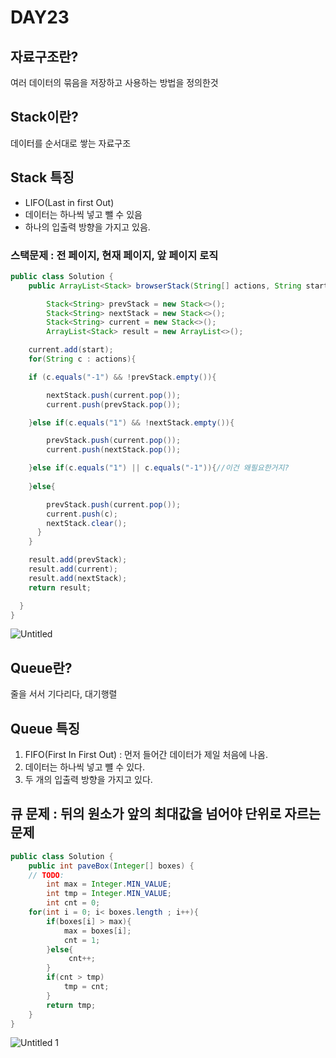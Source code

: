 # DAY23

## 자료구조란?

여러 데이터의 묶음을 저장하고 사용하는 방법을 정의한것

## Stack이란?

데이터를 순서대로 쌓는 자료구조

## Stack 특징

- LIFO(Last in first Out)
- 데이터는 하나씩 넣고 뺄 수 있음
- 하나의 입출력 방향을 가지고 있음.

### 스택문제 : 전 페이지, 현재 페이지, 앞 페이지 로직

```java
public class Solution { 
    public ArrayList<Stack> browserStack(String[] actions, String start) {

        Stack<String> prevStack = new Stack<>();
        Stack<String> nextStack = new Stack<>();
        Stack<String> current = new Stack<>();
        ArrayList<Stack> result = new ArrayList<>();

    current.add(start);
    for(String c : actions){

    if (c.equals("-1") && !prevStack.empty()){

        nextStack.push(current.pop());
        current.push(prevStack.pop());

    }else if(c.equals("1") && !nextStack.empty()){

        prevStack.push(current.pop());
        current.push(nextStack.pop());

    }else if(c.equals("1") || c.equals("-1")){//이건 왜필요한거지?
    
    }else{

        prevStack.push(current.pop());
        current.push(c);
        nextStack.clear();
      }
    }

    result.add(prevStack);
    result.add(current);
    result.add(nextStack);
    return result;

  }
}
```

![Untitled](https://user-images.githubusercontent.com/70310271/170537129-9f05b2a3-b10e-4ab2-a66d-66812f72c0e2.png)


## Queue란?

줄을 서서 기다리다, 대기행렬

## Queue 특징

1. FIFO(First In First Out) : 먼저 들어간 데이터가 제일 처음에 나옴.
2. 데이터는 하나씩 넣고 뺼 수 있다.
3. 두 개의 입출력 방향을 가지고 있다.

## 큐 문제 : 뒤의 원소가 앞의 최대값을 넘어야 단위로 자르는 문제

```java
public class Solution { 
    public int paveBox(Integer[] boxes) {
    // TODO:
        int max = Integer.MIN_VALUE;
        int tmp = Integer.MIN_VALUE;
        int cnt = 0;
    for(int i = 0; i< boxes.length ; i++){
        if(boxes[i] > max){
            max = boxes[i];
            cnt = 1;
        }else{
             cnt++;
        }
        if(cnt > tmp)
            tmp = cnt;
        }
        return tmp;
    }
}
```

![Untitled 1](https://user-images.githubusercontent.com/70310271/170533961-6e84f99e-3215-4262-a093-e5ef68cdecd5.png)
